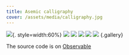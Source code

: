 ```yaml
---
title: Asemic calligraphy
cover: /assets/media/calligraphy.jpg
---
```


![](/assets/media/calligraphy1.jpg){. style=width:60%}
![](/assets/media/calligraphy2.jpg)
![](/assets/media/calligraphy3.jpg)
![](/assets/media/calligraphy4.jpg)
![](/assets/media/calligraphy5.jpg)
![](/assets/media/calligraphy6.jpg)
{.gallery}

</div>

The source code is on [Observable](https://observablehq.com/@illus0r/asemic-writings)
